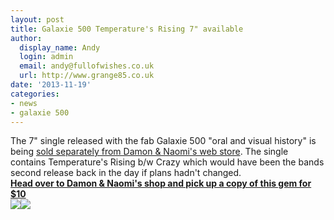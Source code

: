 ```yaml
---
layout: post
title: Galaxie 500 Temperature's Rising 7" available
author:
  display_name: Andy
  login: admin
  email: andy@fullofwishes.co.uk
  url: http://www.grange85.co.uk
date: '2013-11-19'
categories:
- news
- galaxie 500
---
```

<p>The 7" single released with the fab Galaxie 500 "oral and visual history" is being <a href="http://damonandnaomi.com/shop/galaxie-500-temperatures-rising-7/">sold separately from Damon & Naomi's web store</a>. The single contains Temperature's Rising b/w Crazy which would have been the bands second release back in the day if plans hadn't changed.<br />
<strong><a href="http://damonandnaomi.com/shop/galaxie-500-temperatures-rising-7/">Head over to Damon & Naomi's shop and pick up a copy of this gem for $10</a></strong><br />
<img src="https://media.fullofwishes.co.uk/01-galaxie_500/sleeves/g500_temperaturesrising.jpg" class="aligncenter" /><img src="https://media.fullofwishes.co.uk/01-galaxie_500/sleeves/g500_temperaturesrising_labela.jpg" class="aligncenter" /></p>
